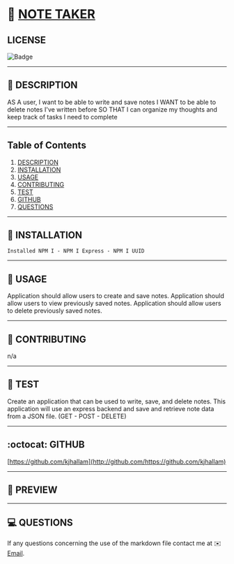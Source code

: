 
# 🔗 [NOTE TAKER](https://github.com/kjhallam/11_note_taker)

## LICENSE

![Badge](https://img.shields.io/badge/license-MIT-brightgreen)

---

## 📓 DESCRIPTION

AS A user, I want to be able to write and save notes I WANT to be able to delete notes I've written before SO THAT I can organize my thoughts and keep track of tasks I need to complete

---

## Table of Contents

  1. [DESCRIPTION](#description)
  2. [INSTALLATION](#installation)
  3. [USAGE](#usage)
  4. [CONTRIBUTING](#contributing)
  5. [TEST](#test)
  6. [GITHUB](#github)
  7. [QUESTIONS](#questions)
  
---

## 📓 INSTALLATION

``` Installed NPM I - NPM I Express - NPM I UUID ```

---

## 📓 USAGE

Application should allow users to create and save notes. Application should allow users to view previously saved notes. Application should allow users to delete previously saved notes.

---

## 📓 CONTRIBUTING

n/a

---

## 🧪 TEST

Create an application that can be used to write, save, and delete notes. This application will use an express backend and save and retrieve note data from a JSON file. (GET - POST - DELETE)

---

## :octocat: GITHUB

[https://github.com/kjhallam](http://github.com/https://github.com/kjhallam)

---

## 🎥 PREVIEW

---

## 💻 QUESTIONS

If any questions concerning the use of the markdown file contact me at ✉️ [Email](kjhallam321@gmail.com).
